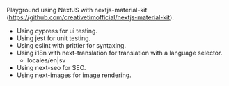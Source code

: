 Playground using NextJS with nextjs-material-kit (https://github.com/creativetimofficial/nextjs-material-kit).

- Using cypress for ui testing.
- Using jest for unit testing.
- Using eslint with prittier for syntaxing.
- Using i18n with next-translation for translation with a language selector.
    - locales/en|sv
- Using next-seo for SEO.
- Using next-images for image rendering.